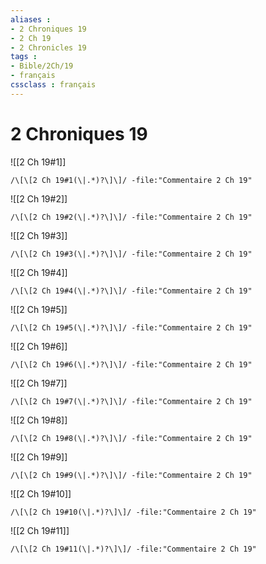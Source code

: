 ```yaml
---
aliases : 
- 2 Chroniques 19
- 2 Ch 19
- 2 Chronicles 19
tags : 
- Bible/2Ch/19
- français
cssclass : français
---
```


# 2 Chroniques 19

![[2 Ch 19#1]]

```query
/\[\[2 Ch 19#1(\|.*)?\]\]/ -file:"Commentaire 2 Ch 19"
```

![[2 Ch 19#2]]

```query
/\[\[2 Ch 19#2(\|.*)?\]\]/ -file:"Commentaire 2 Ch 19"
```

![[2 Ch 19#3]]

```query
/\[\[2 Ch 19#3(\|.*)?\]\]/ -file:"Commentaire 2 Ch 19"
```

![[2 Ch 19#4]]

```query
/\[\[2 Ch 19#4(\|.*)?\]\]/ -file:"Commentaire 2 Ch 19"
```

![[2 Ch 19#5]]

```query
/\[\[2 Ch 19#5(\|.*)?\]\]/ -file:"Commentaire 2 Ch 19"
```

![[2 Ch 19#6]]

```query
/\[\[2 Ch 19#6(\|.*)?\]\]/ -file:"Commentaire 2 Ch 19"
```

![[2 Ch 19#7]]

```query
/\[\[2 Ch 19#7(\|.*)?\]\]/ -file:"Commentaire 2 Ch 19"
```

![[2 Ch 19#8]]

```query
/\[\[2 Ch 19#8(\|.*)?\]\]/ -file:"Commentaire 2 Ch 19"
```

![[2 Ch 19#9]]

```query
/\[\[2 Ch 19#9(\|.*)?\]\]/ -file:"Commentaire 2 Ch 19"
```

![[2 Ch 19#10]]

```query
/\[\[2 Ch 19#10(\|.*)?\]\]/ -file:"Commentaire 2 Ch 19"
```

![[2 Ch 19#11]]

```query
/\[\[2 Ch 19#11(\|.*)?\]\]/ -file:"Commentaire 2 Ch 19"
```

